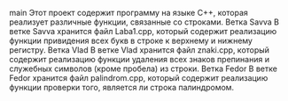 main
Этот проект содержит программу на языке C++, которая реализует различные функции, связанные со строками.
Ветка Savva
В ветке Savva хранится файл Laba1.cpp, который содержит реализацию функции привидения всех букв в строке к верхнему и нижнему регистру.
Ветка Vlad
В ветке Vlad хранится файл znaki.cpp, который содержит реализацию функции удаления всех знаков препинания и служебных символов (кроме пробела) из строки.
Ветка Fedor
В ветке Fedor хранится файл palindrom.cpp, который содержит реализацию функции проверки того, является ли строка палиндромом.
